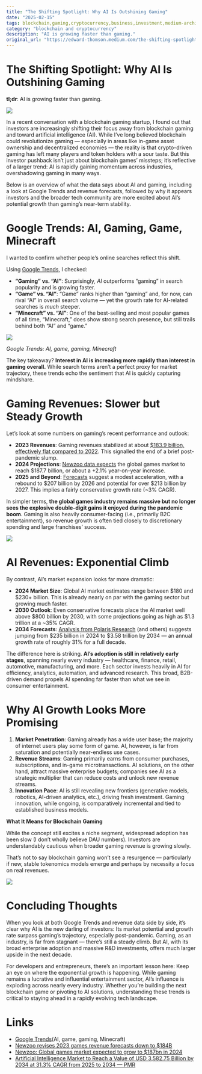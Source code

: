 ```yaml
---
title: "The Shifting Spotlight: Why AI Is Outshining Gaming"
date: "2025-02-15"
tags: blockchain,gaming,cryptocurrency,business,investment,medium-archive
category: "blockchain and cryptocurrency"
description: "AI is growing faster than gaming."
original_url: "https://edward-thomson.medium.com/the-shifting-spotlight-why-ai-is-outshining-gaming-a066d2a7484a"
---
```


# The Shifting Spotlight: Why AI Is Outshining Gaming

**tl;dr**: AI is growing faster than gaming.

![](/images/0*hBzvNfFVGCO8-34D)

In a recent conversation with a blockchain gaming startup, I found out that investors are increasingly shifting their focus away from blockchain gaming and toward artificial intelligence (AI). While I’ve long believed blockchain could revolutionize gaming — especially in areas like in-game asset ownership and decentralized economies — the reality is that crypto-driven gaming has left many players and token holders with a sour taste. But this investor pushback isn’t just about blockchain games’ missteps; it’s reflective of a larger trend: AI is rapidly gaining momentum across industries, overshadowing gaming in many ways.

Below is an overview of what the data says about AI and gaming, including a look at Google Trends and revenue forecasts, followed by why it appears investors and the broader tech community are more excited about AI’s potential growth than gaming’s near-term stability.

# Google Trends: AI, Gaming, Game, Minecraft

I wanted to confirm whether people’s online searches reflect this shift.

Using [Google Trends](https://trends.google.com/trends/explore?date=today+5-y&q=AI%2Cgame%2Cgaming%2CMinecraft), I checked:

-   **“Gaming” vs. “AI”**: Surprisingly, *AI* outperforms “gaming” in search popularity and is growing faster.
-   **“Game” vs. “AI”**: “Game” ranks higher than “gaming” and, for now, can rival “AI” in overall search volume — yet the growth rate for AI-related searches is *much* steeper.
-   **“Minecraft” vs. “AI”**: One of the best-selling and most popular games of all time, “Minecraft,” does show strong search presence, but still trails behind both “AI” and “game.”

![](/images/0*5sCbF-GGmOkXZkp5)

*Google Trends: AI, game, gaming, Minecraft*

The key takeaway? **Interest in AI is increasing more rapidly than interest in gaming overall.** While search terms aren’t a perfect proxy for market trajectory, these trends echo the sentiment that AI is quickly capturing mindshare.

# Gaming Revenues: Slower but Steady Growth

Let’s look at some numbers on gaming’s recent performance and outlook:

-   **2023 Revenues**: Gaming revenues stabilized at about [$183.9 billion, effectively flat compared to 2022](https://venturebeat.com/games/newzoo-revises-2023-games-revenue-forecasts-down-to-184b/). This signalled the end of a brief post-pandemic slump.
-   **2024 Projections**: [Newzoo data expects](https://www.gamesindustry.biz/newzoo-global-games-market-expected-to-grow-to-187bn-in-2024) the global games market to reach $187.7 billion, or about a +2.1% year-on-year increase.
-   **2025 and Beyond**: [Forecasts](https://www.gamesindustry.biz/newzoo-global-games-market-expected-to-grow-to-187bn-in-2024) suggest a modest acceleration, with a rebound to $207 billion by 2026 and potential for over $213 billion by 2027. This implies a fairly conservative growth rate (~3% CAGR).

In simpler terms, **the global games industry remains massive but no longer sees the explosive double-digit gains it enjoyed during the pandemic boom**. Gaming is also heavily consumer-facing (i.e., primarily B2C entertainment), so revenue growth is often tied closely to discretionary spending and large franchises’ success.

![](/images/0*IFxCv0-CtJ2WIrPf)

# AI Revenues: Exponential Climb

By contrast, AI’s market expansion looks far more dramatic:

-   **2024 Market Size**: Global AI market estimates range between $180 and $230+ billion. This is already nearly on par with the gaming sector but growing much faster.
-   **2030 Outlook**: Even conservative forecasts place the AI market well above $800 billion by 2030, with some projections going as high as $1.3 trillion at a ~35% CAGR.
-   **2034 Forecasts**: [Analysis from Polaris Research](https://www.globenewswire.com/news-release/2024/12/18/2998854/0/en/Artificial-Intelligence-Market-to-Reach-a-Value-of-USD-3-582-75-Billion-by-2034-at-31-3-CAGR-from-2025-to-2034-PMR.html) (and others) suggests jumping from $235 billion in 2024 to $3.58 trillion by 2034 — an annual growth rate of roughly 31% for a full decade.

The difference here is striking. **AI’s adoption is still in relatively early stages**, spanning nearly every industry — healthcare, finance, retail, automotive, manufacturing, and more. Each sector invests heavily in AI for efficiency, analytics, automation, and advanced research. This broad, B2B-driven demand propels AI spending far faster than what we see in consumer entertainment.

# Why AI Growth Looks More Promising

1.  **Market Penetration**: Gaming already has a wide user base; the majority of internet users play some form of game. AI, however, is far from saturation and potentially near-endless use cases.
2.  **Revenue Streams**: Gaming primarily earns from consumer purchases, subscriptions, and in-game microtransactions. AI solutions, on the other hand, attract massive enterprise budgets; companies see AI as a strategic multiplier that can reduce costs and unlock new revenue streams.
3.  **Innovation Pace**: AI is still revealing new frontiers (generative models, robotics, AI-driven analytics, etc.), driving fresh investment. Gaming innovation, while ongoing, is comparatively incremental and tied to established business models.

**What It Means for Blockchain Gaming**

While the concept still excites a niche segment, widespread adoption has been slow (I don’t wholly believe DAU numbers). Investors are understandably cautious when broader gaming revenue is growing slowly.

That’s not to say blockchain gaming won’t see a resurgence — particularly if new, stable tokenomics models emerge and perhaps by necessity a focus on real revenues.

![](/images/0*z0rAvbx3tVlHn0Bt)

# Concluding Thoughts

When you look at both Google Trends and revenue data side by side, it’s clear why AI is the new darling of investors: Its market potential and growth rate surpass gaming’s trajectory, especially post-pandemic. Gaming, as an industry, is far from stagnant — there’s still a steady climb. But AI, with its broad enterprise adoption and massive R&D investments, offers much larger upside in the next decade.

For developers and entrepreneurs, there’s an important lesson here: Keep an eye on where the exponential growth is happening. While gaming remains a lucrative and influential entertainment sector, AI’s influence is exploding across nearly every industry. Whether you’re building the next blockchain game or pivoting to AI solutions, understanding these trends is critical to staying ahead in a rapidly evolving tech landscape.

# Links

-   [Google Trends](https://trends.google.com/trends/explore?date=today+5-y&q=AI%2Cgame%2Cgaming%2CMinecraft)(AI, game, gaming, Minecraft)
-   [Newzoo revises 2023 games revenue forecasts down to $184B](https://venturebeat.com/games/newzoo-revises-2023-games-revenue-forecasts-down-to-184b/)
-   [Newzoo: Global games market expected to grow to $187bn in 2024](https://www.gamesindustry.biz/newzoo-global-games-market-expected-to-grow-to-187bn-in-2024)
-   [Artificial Intelligence Market to Reach a Value of USD 3,582.75 Billion by 2034 at 31.3% CAGR from 2025 to 2034 — PMR](https://www.globenewswire.com/news-release/2024/12/18/2998854/0/en/Artificial-Intelligence-Market-to-Reach-a-Value-of-USD-3-582-75-Billion-by-2034-at-31-3-CAGR-from-2025-to-2034-PMR.html)